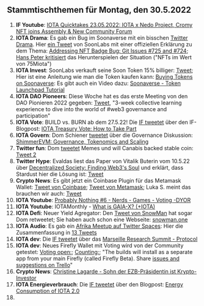 ## Stammtischthemen für Montag, den 30.5.2022

1. **IF Youtube**: [IOTA Quicktakes 23.05.2022: IOTA x Nedo Project, Cromy NFT joins Assembly & New Community Forum](https://www.youtube.com/watch?v=FHjkLRXlidc<)
2. **IOTA Drama**: Es gab ein Bug im Soonaverse mit ein bisschen [Twitter Drama](https://twitter.com/MeowtaNFT/status/1528793550242033664?s=20&t=iXZkBi3YlfzySL6wWF9kZw). Hier [ein Tweet](https://twitter.com/soon_labs/status/1528938231089094657?s=20&t=iXZkBi3YlfzySL6wWF9kZw) von SoonLabs mit einer offiziellen Erklärung zu dem Thema: [Addressing NFT Badge Bug: Git Issues #725 and #724](https://docs.google.com/document/d/1YkPa-bmZbeChuxcYKLKEkRAJum-DLoV_jArKW62Tu9o/edit); [Hans Peter kritisiert](https://twitter.com/HansTechniq/status/1529018811747287042?s=20&t=37xLnltMu_VdmWdp1rYveA) das Herunterspielen der Situation ("NFTs im Wert von 75Miota")
3. **IOTA Invest**: SoonLabs verkauft seine Soon Token 15% billiger: [Tweet](https://twitter.com/soon_labs/status/1528966613235421184?s=20&t=iXZkBi3YlfzySL6wWF9kZw); Hier ist eine Anleitung wie man die Token kaufen kann: [Buying Tokens on Soonaverse](https://docs.soonaverse.com/en/token-launchpad/buying-tokens): Es gibt auch ein Video dazu: [Soonaverse - Token Launchpad Tutorial](https://www.youtube.com/watch?v=pj6xJqOAaT0)
4. **IOTA DAO Pioneers**: Diese Woche hat es das erste Meeting von den DAO Pionieren 2022 gegeben: [Tweet](https://twitter.com/iota/status/1528714868353794049?s=20&t=iXZkBi3YlfzySL6wWF9kZw), "3-week collective learning experience to dive into the world of #web3 governance and participation"
5. **IOTA Vote**: BUILD vs. BURN ab dem 27.5.22! Die [IF tweetet](https://twitter.com/iota/status/1529084815408091138?s=20&t=7ZHZsXTje3u2GDtf8NtbSA) über den IF-Blogpost: [IOTA Treasury Vote: How to Take Part](https://blog.iota.org/iota-treasury-vote-how-to-take-part/)
6. **IOTA Govern**: Dom Schiener [tweetet](https://twitter.com/DomSchiener/status/1529033630181466119?s=20&t=7ZHZsXTje3u2GDtf8NtbSA) über die Governance Diskussion: [ShimmerEVM: Governance, Tokenomics and Scaling](https://govern.iota.org/t/discussion-shimmerevm-governance-tokenomics-and-scaling/1301)
7. **Twitter fun**: Dom [tweetet](https://twitter.com/DomSchiener/status/1529049585548681216?s=20&t=vmYLZbu4ab_SzlHyi0JmAA) Memes und will Canabis backed stable coin: [Tweet 2](https://twitter.com/DomSchiener/status/1529166895491993601?s=20&t=44ZwuNuqV_SpV64t91uBCQ)
8. **Twitter Hype**: Evaldas liest das Paper von Vitalik Buterin vom 10.5.22 über [Decentralized Society: Finding Web3's Soul](https://papers.ssrn.com/sol3/papers.cfm?abstract_id=4105763) und erklärt, dass Stardust hier die Lösung ist: [Tweet](https://twitter.com/lunfardo314/status/1529175613751402496?s=20&t=vmYLZbu4ab_SzlHyi0JmAA)
9. **Crypto News**: Es gibt jetzt ein Coinbase Plugin für das Metamask Wallet: [Tweet von Coinbase](https://twitter.com/coinbase/status/1529131146625224707?s=20&t=44ZwuNuqV_SpV64t91uBCQ); [Tweet von Metamask](https://twitter.com/MetaMask/status/1529173679099158528?s=20&t=pa7CU--_pE4fxolhedAG4Q); Luka S. meint das brauchen wir auch: [Tweet](https://twitter.com/lukastanisic99/status/1529181909246529547?s=20&t=pa7CU--_pE4fxolhedAG4Q)
10. **IOTA Youtube**: [Probably Nothing #6 - Nerds - Games - Voting -DYOR](https://www.youtube.com/watch?v=c9oxKB2KR60)
11. **IOTA Youtube**: IOTAMonthly - [What is GAIA-X? (+IOTA)](https://www.youtube.com/watch?v=Uvh26oeS17I)
12. **IOTA Defi**: Neuer Yield Agregator: Den [Tweet von SnowMan](https://twitter.com/SnowMan_Finance/status/1529021606483271680?s=20&t=vmYLZbu4ab_SzlHyi0JmAA) hat sogar Dom retweetet; Sie haben auch schon eine Webseite: [snowman.one](https://www.snowman.one/)
13. **IOTA Audio**: Es gab ein [Afrika Meetup auf Twitter Spaces](https://twitter.com/IotaNigeria/status/1525563185461329920?s=20&t=pa7CU--_pE4fxolhedAG4Q): Hier die Zusammenfassung in [13 Tweets](https://twitter.com/IotaNigeria/status/1529168445203435520?s=20&t=pa7CU--_pE4fxolhedAG4Q)
14. **IOTA dev**: Die [IF tweetet](https://twitter.com/iota/status/1529145203873001474?s=20&t=pa7CU--_pE4fxolhedAG4Q) über das [Marseille Research Summit - Protocol](https://github.com/iotaledger/research-updates/discussions/35)
15. **IOTA dev**: Neues Firefly Wallet mit Voting wird von der Community getestet: [Voting open:](https://github.com/iotaledger/firefly/actions/runs/2379346609); [Counting:](https://github.com/iotaledger/firefly/actions/runs/2379347418); "The builds will install as a separate app from your main Firefly (called Firefly Beta). Share [issues and suggestions on Trello](https://trello.com/invite/b/t4hdVF1z/ca479a66e9e1b592b5ca6d65298bfd4a/firefly-voting-alpha-testing)"
16. **Crypto News**: [Christine Lagarde - Sohn der EZB-Präsidentin ist Krypto-Investor](https://www.btc-echo.de/schlagzeilen/christine-lagarde-sohn-der-ezb-praesidentin-ist-krypto-investor-143979/)
17. **IOTA Energieverbrauch**: Die [IF tweetet](https://twitter.com/iota/status/1529386806160068609?s=20&t=BTBx7lL7318pSb0tjsF8uA) über den Blogpost: [Energy Consumption of IOTA 2.0](https://blog.iota.org/energy-consumption-of-iota-2-0/)
18. 

